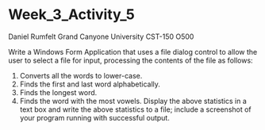 # Week_3_Activity_5
Daniel Rumfelt
Grand Canyone University
CST-150 O500

Write a Windows Form Application that uses a file dialog control to allow the user to select a file for input, processing the contents of the file as follows:
1. Converts all the words to lower-case.
2. Finds the first and last word alphabetically.
3. Finds the longest word.
4. Finds the word with the most vowels.
Display the above statistics in a text box and write the above statistics to a file; include a screenshot of your program running with successful output.
